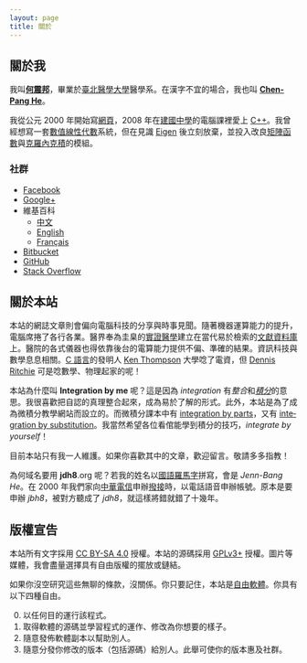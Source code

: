 ```yaml
---
layout: page
title: 關於
---
```

<link rel="stylesheet" href="style.css">

關於我
------
我叫[**何震邦**][SearchZh]，畢業於[臺北醫學大學][TMU]醫學系。在漢字不宜的場合，我也叫
[**Chen-Pang He**][SearchEn]。

我從公元 2000 年開始寫[網頁][HTML]，2008 年在[建國中學][CK]的電腦課裡愛上
[C++][Cxx]。我曾經想寫一套[數值線性代數][NumLinAlg]系統，但在見識 [Eigen][Eigen]
後立刻放棄，並投入改良[矩陣函數][MatF]與[克羅內克積][KroneckerProd]的模組。

### 社群 ###
* [Facebook](https://www.facebook.com/jdh863)
* [Google+](https://plus.google.com/+%E4%BD%95%E9%9C%87%E9%82%A6-jdh8?rel=author)
* 維基百科
	- [中文](https://zh.wikipedia.org/wiki/User:Jdh8)
	- [English](https://en.wikipedia.org/wiki/User:Jdh8)
	- [Français](https://fr.wikipedia.org/wiki/Utilisateur:Jdh8)
* [Bitbucket](https://bitbucket.org/jdh8)
* [GitHub](https://github.com/jdh8)
* [Stack Overflow](http://stackoverflow.com/users/2099989/jdh8)

[CK]: https://web.ck.tp.edu.tw/
[Cxx]: https://zh.wikipedia.org/wiki/C%2B%2B
[Eigen]: http://eigen.tuxfamily.org/index.php?title=Main_Page
[HTML]: https://zh.wikipedia.org/wiki/HTML
[KroneckerProd]: https://zh.wikipedia.org/wiki/%E5%85%8B%E7%BD%97%E5%86%85%E5%85%8B%E7%A7%AF
[Lea]: http://lea.verou.me/about/
[MatF]: https://en.wikipedia.org/wiki/Matrix_function
[NumLinAlg]: https://ccjou.wordpress.com/category/article/numerical/
[SearchEn]: https://duckduckgo.com/?q=%22Chen-Pang+He%22
[SearchZh]: https://duckduckgo.com/?q=%E4%BD%95%E9%9C%87%E9%82%A6
[SHA-1]: https://en.wikipedia.org/wiki/SHA-1
[TMU]: http://www.tmu.edu.tw/

關於本站
--------
本站的網誌文章則會偏向電腦科技的分享與時事見聞。隨著機器運算能力的提升，電腦席捲了各行各業。醫界奉為圭臬的[實證醫學][EMB]建立在當代易於檢索的[文獻資料庫][DB]上。醫院的各式儀器也得依靠後台的電算能力提供不偏、準確的結果。資訊科技與數學息息相關。[C 語言][C]的發明人
<a lang="en" rel="external"
	href="https://zh.wikipedia.org/wiki/%E8%82%AF%C2%B7%E6%B1%A4%E6%99%AE%E9%80%8A">Ken Thompson</a>
大學唸了電資，但 <a lang="en" rel="external"
	href="https://zh.wikipedia.org/wiki/%E4%B8%B9%E5%B0%BC%E6%96%AF%C2%B7%E9%87%8C%E5%A5%87">Dennis Ritchie</a>
可是唸數學、物理起家的呢！

本站為什麼叫 <strong lang="en">Integration by me</strong> 呢？這是因為 <em lang="en">integration</em> 有*整合*和[*積分*][Integ]的意思。我很喜歡把自認的真理整合起來，成為易於了解的形式。此外，本站是為了成為微積分教學網站而設立的。而微積分課本中有 <a href="https://zh.wikipedia.org/wiki/%E5%88%86%E9%83%A8%E7%A9%8D%E5%88%86%E6%B3%95" lang="en" hreflang="zh">integration by parts</a>，又有 <a href="https://zh.wikipedia.org/wiki/%E6%8D%A2%E5%85%83%E7%A7%AF%E5%88%86%E6%B3%95" lang="en" hreflang="zh">integration by substitution</a>。我當然希望各位看倌能學到積分的技巧，<em lang="en">integrate by yourself</em>！

目前本站只有我一人維護。如果你喜歡其中的文章，歡迎留言。敬請多多指教！

為何域名要用 **jdh8**.org 呢？若我的姓名以[國語羅馬字][Roma]拼寫，會是
<i lang="zh-Latn">Jenn-Bang He</i>。在 2000
年我們家向[中華電信][CHT]申辦[撥接][Dial]時，以電話語音申辦帳號。原本是要申辦
<i>jbh8</i>，被對方聽成了 <i>jdh8</i>，就這樣將錯就錯了十幾年。

[C]: https://zh.wikipedia.org/wiki/C%E8%AF%AD%E8%A8%80
[CHT]: http://www.cht.com.tw/
[DB]: https://www.ncbi.nlm.nih.gov/pubmed
[Dial]: https://zh.wikipedia.org/wiki/%E6%92%A5%E8%99%9F%E9%80%A3%E7%B7%9A
[EMB]: https://en.wikipedia.org/wiki/Evidence-based_medicine
[Integ]: https://zh.wikipedia.org/wiki/%E7%A7%AF%E5%88%86
[Roma]: https://zh.wikipedia.org/wiki/%E5%9C%8B%E8%AA%9E%E7%BE%85%E9%A6%AC%E5%AD%97

版權宣告
--------
本站所有文字採用 [CC BY-SA 4.0][CC] 授權。本站的源碼採用 [GPLv3+][GPL]
授權。圖片等媒體，我會盡量選擇具有自由版權的擺放或鏈結。

如果你沒空研究這些無聊的條款，沒關係。你只要記住，本站是[自由軟體][FreeSW]。你具有以下四種自由。

<ol start="0">
<li>以任何目的運行該程式。</li>
<li>取得軟體的源碼並學習程式的運作、修改為你想要的樣子。</li>
<li>隨意發佈軟體副本以幫助別人。</li>
<li>隨意分發你修改的版本（包括源碼）給別人。此舉可使你的版本惠及社群。</li>
</ol>

[CC]: http://creativecommons.org/licenses/by-sa/4.0/deed.zh_TW
[FreeSW]: https://www.gnu.org/philosophy/free-sw.html
[GPL]: https://www.gnu.org/licenses/gpl.html
